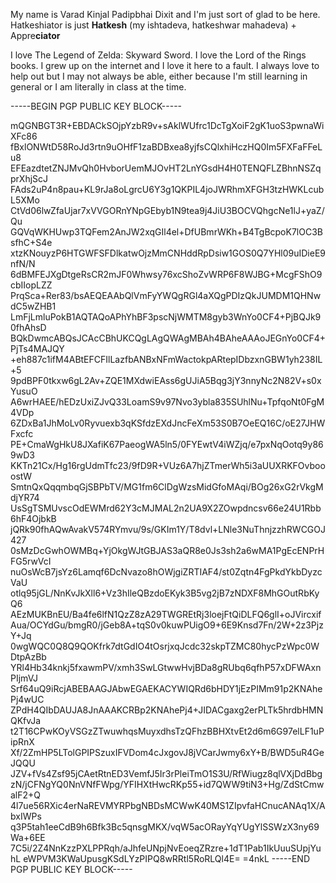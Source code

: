 My name is Varad Kinjal Padipbhai Dixit and I'm just sort of glad to be here.
Hatkeshiator is just **Hatkesh** (my ishtadeva, hatkeshwar mahadeva) + Appre**ciator** 


I love The Legend of Zelda: Skyward Sword. I love the Lord of the Rings books. I grew
up on the internet and I love it here to a fault. I always love to help out but I may
not always be able, either because I'm still learning in general or I am literally in
class at the time.

-----BEGIN PGP PUBLIC KEY BLOCK-----

mQGNBGT3R+EBDACkSOjpYzbR9v+sAklWUfrc1DcTgXoiF2gK1uoS3pwnaWiXFc86
fBxlONWtD58RoJd3rtn9uOHfF1zaBDBxea8yjfsCQlxhiHczHQ0Im5FXFaFFeLu8
EFEazdtetZNJMvQh0HvborUemMJOvHT2LnYGsdH4H0TENQFLZBhnNSZqprXhjScJ
FAds2uP4n8pau+KL9rJa8oLgrcU6Y3g1QKPIL4joJWRhmXFGH3tzHWKLcubL5XMo
CtVd06lwZfaUjar7xVVGORnYNpGEbyb1N9tea9j4JiU3BOCVQhgcNe1lJ+yaZ/Qu
GQVqWKHUwp3TQFem2AnJW2xqGIl4el+DfUBmrWKh+B4TgBcpoK7lOC3BsfhC+S4e
xtzKNouyzP6HTGWFSFDlkatwOjzMmCNHddRpDsiw1GOS0Q7YHl09uIDieE9nfN/N
6dBMFEJXgDtgeRsCR2mJF0Whwsy76xcShoZvWRP6F8WJBG+McgFShO9cbIIopLZZ
PrqSca+Rer83/bsAEQEAAbQlVmFyYWQgRGl4aXQgPDIzQkJUMDM1QHNwdC5wZHB1
LmFjLmluPokB1AQTAQoAPhYhBF3pscNjWMTM8gyb3WnYo0CF4+PjBQJk90fhAhsD
BQkDwmcABQsJCAcCBhUKCQgLAgQWAgMBAh4BAheAAAoJEGnYo0CF4+PjTs4MAJQY
+eh887c1ifM4ABtEFCFIlLazfbANBxNFmWactokpARtepIDbzxnGBW1yh238IL+5
9pdBPF0tkxw6gL2Av+ZQE1MXdwiEAss6gUJiA5Bqg3jY3nnyNc2N82V+s0xYusuO
A6wrHAEE/hEDzUxiZJvQ33LoamS9v97Nvo3ybla835SUhlNu+TpfqoNt0FgM4VDp
6ZDxBa1JhMoLv0Ryvuexb3qKSfdzEXdJncFeXm53S0B7OeEQ16C/oE27JHWFxcfc
PE+CmaWgHkU8JXafiK67PaeogWA5ln5/0FYEwtV4iWZjq/e7pxNqOotq9y869wD3
KKTn21Cx/Hg16rgUdmTfc23/9fD9R+VUz6A7hjZTmerWh5i3aUUXRKFOvbooostW
SmtnQxQqqmbqGjSBPbTV/MG1fm6ClDgWzsMidGfoMAqi/BOg26xG2rVkgMdjYR74
UsSgTSMUvscOdEWMrd62Y3cMJMAL2n2UA9X2ZOwpdncsv66e24U1Rbb6hF4OjbkB
jQRk90fhAQwAvakV574RYmvu/9s/GKIm1Y/T8dvl+LNle3NuThnjzzhRWCGOJ427
0sMzDcGwhOWMBq+YjOkgWJtGBJAS3aQR8e0Js3sh2a6wMA1PgEcENPrHFG5rwVcI
nuOsWcB7jsYz6Lamqf6DcNvazo8hOWjgiZRTIAF4/st0Zqtn4FgPkdYkbDyzcVaU
otlq95jGL/NnKvJkXll6+Vz3hIleQBzdoEKyk3B5vg2jB7zNDXF8MhGOutRbKyQ6
AEzMUKBnEU/Ba4fe6lfN1QzZ8zA29TWGREtRj3loejFtQiDLFQ6glI+oJVircxif
Aua/OCYdGu/bmgR0/jGeb8A+tqS0v0kuwPUigO9+6E9Knsd7Fn/2W+2z3PjzY+Jq
0wgWQC0Q8Q9QOKfrk7dtGdIO4tOsrjxqJcdc32skpTZMC80hycPzWpc0WDtpAzBb
YRl4Hb34knkj5fxawmPV/xmh3SwLGtwwHvjBDa8gRUbq6qfhP57xDFWAxnPIjmVJ
Srf64uQ9iRcjABEBAAGJAbwEGAEKACYWIQRd6bHDY1jEzPIMm91p2KNAhePj4wUC
ZPdH4QIbDAUJA8JnAAAKCRBp2KNAhePj4+JIDACgaxg2erPLTk5hrdbHMNQKfvJa
t2T16CPwKOyVSGzZTwuwhqsMuyxdhsTzQFhzBBHXtvEt2d6m6G97elLF1uPipRnX
Xf/2ZmHP5LTolGPIPSzuxIFVDom4cJxgovJ8jVCarJwmy6xY+B/BWD5uR4GeJQQU
JZV+fVs4Zsf95jCAetRtnED3VemfJ5Ir3rPleiTmO1S3U/RfWiugz8qlVXjDdBbg
zN/jCFNgYQ0NnVNfFWpg/YFIHXtHwcRKp55+id7QWW9tiN3+Hg/ZdStCmwalF2+Q
4l7ue56RXic4erNaREVMYRPbgNBDsMCWwK40MS1ZIpvfaHCnucANAq1X/AbxIWPs
q3P5tah1eeCdB9h6Bfk3Bc5qnsgMKX/vqW5acORayYqYUgYlSSWzX3ny69Wa+6EE
7C5i/2Z4NnKzzPXLPPRqh/aJhfeUNpjNvEoeqZRzre+1dT1Pab1IkUuuSUpjYuhL
eWPVM3KWaUpusgKSdLYzPIPQ8wRRtl5RoRLQl4E=
=4nkL
-----END PGP PUBLIC KEY BLOCK-----
